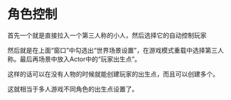 # 角色控制

首先一个就是直接拉入一个第三人称的小人，然后选择它的自动控制玩家

然后就是在上面“窗口”中勾选出“世界场景设置”，在游戏模式重载中选择第三人称。最后再场景中放入Actor中的“玩家出生点”。

这样的话可以在没有人物的时候就能创建玩家的出生点，而且可以创建多个。

这就相当于多人游戏不同角色的出生点设置了。